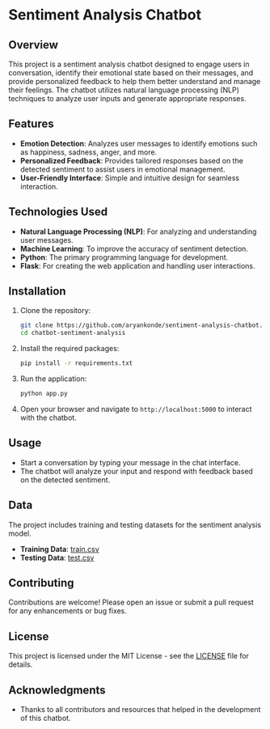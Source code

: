 # Sentiment Analysis Chatbot

## Overview

This project is a sentiment analysis chatbot designed to engage users in conversation, identify their emotional state based on their messages, and provide personalized feedback to help them better understand and manage their feelings. The chatbot utilizes natural language processing (NLP) techniques to analyze user inputs and generate appropriate responses.

## Features

- **Emotion Detection**: Analyzes user messages to identify emotions such as happiness, sadness, anger, and more.
- **Personalized Feedback**: Provides tailored responses based on the detected sentiment to assist users in emotional management.
- **User-Friendly Interface**: Simple and intuitive design for seamless interaction.

## Technologies Used

- **Natural Language Processing (NLP)**: For analyzing and understanding user messages.
- **Machine Learning**: To improve the accuracy of sentiment detection.
- **Python**: The primary programming language for development.
- **Flask**: For creating the web application and handling user interactions.

## Installation

1. Clone the repository:
   ```bash
   git clone https://github.com/aryankonde/sentiment-analysis-chatbot.git
   cd chatbot-sentiment-analysis
   ```

2. Install the required packages:
   ```bash
   pip install -r requirements.txt
   ```

3. Run the application:
   ```bash
   python app.py
   ```

4. Open your browser and navigate to `http://localhost:5000` to interact with the chatbot.

## Usage

- Start a conversation by typing your message in the chat interface.
- The chatbot will analyze your input and respond with feedback based on the detected sentiment.

## Data

The project includes training and testing datasets for the sentiment analysis model. 

- **Training Data**: [train.csv](https://ppl-ai-file-upload.s3.amazonaws.com/web/direct-files/26364686/8cbefc46-8128-4289-870d-5bf7406376a9/train.csv)
- **Testing Data**: [test.csv](https://ppl-ai-file-upload.s3.amazonaws.com/web/direct-files/26364686/109b8152-26e9-47b3-a525-99dfee6a0d78/test.csv)

## Contributing

Contributions are welcome! Please open an issue or submit a pull request for any enhancements or bug fixes.

## License

This project is licensed under the MIT License - see the [LICENSE](LICENSE) file for details.

## Acknowledgments

- Thanks to all contributors and resources that helped in the development of this chatbot.

